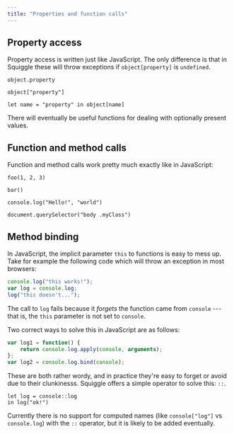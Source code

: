 ```yaml
---
title: "Properties and function calls"
---
```


## Property access

Property access is written just like JavaScript. The only difference is that in
Squiggle these will throw exceptions if `object[property]` is `undefined`.

```squiggle
object.property

object["property"]

let name = "property" in object[name]
```

There will eventually be useful functions for dealing with optionally present
values.

## Function and method calls

Function and method calls work pretty much exactly like in JavaScript:

```squiggle
foo(1, 2, 3)

bar()

console.log("Hello!", "world")

document.querySelector("body .myClass")
```

## Method binding

In JavaScript, the implicit parameter `this` to functions is easy to mess up.
Take for example the following code which will throw an exception in most
browsers:

```javascript
console.log("this works!");
var log = console.log;
log("this doesn't...");
```

The call to `log` fails because it *forgets* the function came from `console`
--- that is, the `this` parameter is not set to `console`.

Two correct ways to solve this in JavaScript are as follows:

```javascript
var log1 = function() {
    return console.log.apply(console, arguments);
};
var log2 = console.log.bind(console);
```

These are both rather wordy, and in practice they're easy to forget or avoid due
to their clunkinesss. Squiggle offers a simple operator to solve this: `::`.

```squiggle
let log = console::log
in log("ok!")
```

Currently there is no support for computed names (like `console["log"]` vs
`console.log`) with the `::` operator, but it is likely to be added eventually.

